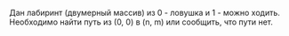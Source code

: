 Дан лабиринт (двумерный массив) из 0 - ловушка и 1 - можно ходить. Необходимо найти путь из (0, 0) в (n, m) или сообщить, что пути нет. 
